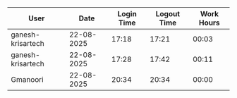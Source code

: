 | User | Date | Login Time | Logout Time | Work Hours |
|------|------|------------|-------------|------------|
| ganesh-krisartech | 22-08-2025 | 17:18 | 17:21 | 00:03 |
| ganesh-krisartech | 22-08-2025 | 17:28 | 17:42 | 00:11 |
| Gmanoori | 22-08-2025 | 20:34 | 20:34 | 00:00 |
